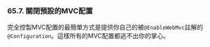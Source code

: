 ### 65.7. 關閉預設的MVC配置

完全控製MVC配置的最簡單方式是提供你自己的被`@EnableWebMvc`註解的`@Configuration`。這樣所有的MVC配置都逃不出你的掌心。
